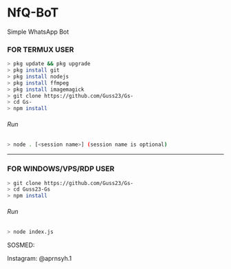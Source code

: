 # NfQ-BoT
Simple WhatsApp Bot

### FOR TERMUX USER
```bash
> pkg update && pkg upgrade
> pkg install git
> pkg install nodejs
> pkg install ffmpeg
> pkg install imagemagick
> git clone https://github.com/Guss23/Gs-
> cd Gs-
> npm install
```
###### Run
```bash
> node . [<session name>] (session name is optional)
```

---------

### FOR WINDOWS/VPS/RDP USER
```bash
> git clone https://github.com/Guss23/Gs-
> cd Guss23-Gs
> npm install
```
###### Run
```bash
> node index.js
```
 SOSMED:
 
 Instagram: @aprnsyh.1
 

